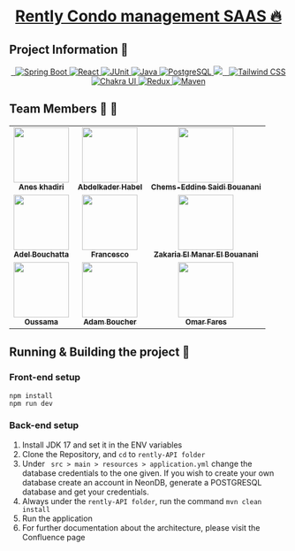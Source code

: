 <p align="center">
  <a href="https://github.com/Zakaria0907/Rently">
    <h1 align="center">Rently Condo management SAAS  🔥</h1>
  </a>
</p>


## Project Information 🚀


<p align="center">
  <a aria-label="Cypress" href="https://www.cypress.io/">
    <img alt="" src="https://img.shields.io/badge/Cypress-17202C?style=for-the-badge&logo=cypress&logoColor=white">
  </a>
    <a aria-label="VSCode" href="https://code.visualstudio.com/">
    <img alt="" src="https://img.shields.io/badge/Visual_Studio_Code-0078D4?style=for-the-badge&logo=visual%20studio%20code&logoColor=white">
  </a>
    </a>
<a aria-label="Spring Boot" href="https://spring.io/projects/spring-boot">
    <img alt="Spring Boot" src="https://img.shields.io/badge/Spring_Boot-6DB33F?style=for-the-badge&logo=spring&logoColor=white">
</a>
<a aria-label="React" href="https://reactjs.org/">
    <img alt="React" src="https://img.shields.io/badge/React-61DAFB?style=for-the-badge&logo=react&logoColor=white">
</a>
<a aria-label="JUnit" href="https://junit.org/junit5/">
    <img alt="JUnit" src="https://img.shields.io/badge/JUnit-25A162?style=for-the-badge&logo=junit5&logoColor=white">
</a>
<a aria-label="Java" href="https://www.oracle.com/java/">
    <img alt="Java" src="https://img.shields.io/badge/Java-007396?style=for-the-badge&logo=java&logoColor=white">
</a>
<a aria-label="PostgreSQL" href="https://www.postgresql.org/">
    <img alt="PostgreSQL" src="https://img.shields.io/badge/PostgreSQL-336791?style=for-the-badge&logo=postgresql&logoColor=white">
</a>

 <a aria-label="Github Actions" href="">
    <img src="https://img.shields.io/badge/GitHub_Actions-2088FF?style=for-the-badge&logo=github-actions&logoColor=white">
  </a>
  <a aria-label="Typescript" href="https://www.typescriptlang.org/">
    <img alt="" src="https://img.shields.io/badge/TypeScript-007ACC?style=for-the-badge&logo=typescript&logoColor=white">
  </a>
      <a aria-label="eslint" href="https://eslint.org/">
    <img alt="" src="https://img.shields.io/badge/eslint-3A33D1?style=for-the-badge&logo=eslint&logoColor=white">
  </a>
<a aria-label="Tailwind CSS" href="https://tailwindcss.com/">
    <img alt="Tailwind CSS" src="https://img.shields.io/badge/Tailwind_CSS-38B2AC?style=for-the-badge&logo=tailwind-css&logoColor=white">
</a>
<a aria-label="Chakra UI" href="https://chakra-ui.com/">
    <img alt="Chakra UI" src="https://img.shields.io/badge/Chakra_UI-319795?style=for-the-badge&logo=chakra-ui&logoColor=white">
</a>
<a aria-label="Redux" href="https://redux.js.org/">
    <img alt="Redux" src="https://img.shields.io/badge/Redux-764ABC?style=for-the-badge&logo=redux&logoColor=white">
</a>
<a aria-label="Maven" href="https://maven.apache.org/">
    <img alt="Maven" src="https://img.shields.io/badge/Maven-C71A36?style=for-the-badge&logo=apache-maven&logoColor=white">
</a>

</p>

## Team Members 💪 🎉

<table>
  <tr>
    <td align="center"><a href="https://www.linkedin.com/in/anes-khadiri/"><img src="https://media.licdn.com/dms/image/D4E03AQHOLXNtmL9nLg/profile-displayphoto-shrink_400_400/0/1703918311009?e=1712188800&v=beta&t=acuZQrGVo3bPOVP3vF7dtEm266Ls-3F9pUV4jBx-_2U" width="100px;" alt=""/><br /><sub><b>Anes khadiri</b></sub></a></td>
    <td align="center"><a href="https://www.linkedin.com/in/abdelhabel/"><img src="https://www.sunsetlearning.com/wp-content/uploads/2019/09/User-Icon-Grey-300x300.png" width="100px;" alt=""/><br /><sub><b>Abdelkader Habel</b></sub></a></td>
    <td align="center"><a href="https://www.linkedin.com/in/chems-eddine-saidi/"><img src="https://media.licdn.com/dms/image/C4E03AQFeTbz1p9ugDA/profile-displayphoto-shrink_400_400/0/1642203726998?e=1712188800&v=beta&t=C3kpz6QxEVh9VNsR5vHF99uuJXWxMKpfJV4bQ3zhPFE" width="100px;" alt=""/><br /><sub><b>Chems-Eddine Saidi
Bouanani
 </b></sub></a></td>
  </tr>


  <!--SECOND ROW -->
 <tr>
    <td align="center"><a href="https://www.linkedin.com/in/anes-khadiri/"><img src="https://media.licdn.com/dms/image/D4D03AQHt1ydKDiFf1Q/profile-displayphoto-shrink_800_800/0/1697311544490?e=1712188800&v=beta&t=IKSOJvincAhhjGxpIQGIFg1rK8OY5I3dH4TItyh74DI" width="100px;" alt=""/><br /><sub><b>Adel Bouchatta</b></sub></a></td>
    <td align="center"><a href="https://linkedin.com/in/adel-bouchatta"><img src="https://www.sunsetlearning.com/wp-content/uploads/2019/09/User-Icon-Grey-300x300.png" width="100px;" alt=""/><br /><sub><b>Francesco</b></sub></a></td>
    <td align="center"><a href="https://www.linkedin.com/in/zakaria-el-manar-el-bouanani/"><img src="https://media.licdn.com/dms/image/D4E03AQH50XC7pvakpA/profile-displayphoto-shrink_400_400/0/1704930561109?e=1712188800&v=beta&t=jTeIkeLVx-b7plNdEJ2haifG07k7G6k9jJCq1qOto0c" width="100px;" alt=""/><br /><sub><b>Zakaria El Manar El
Bouanani
 </b></sub></a></td>
  </tr>

  <!-- THIRD ROW -->
   <tr>
    <td align="center"><a href="https://www.linkedin.com/in/anes-khadiri/"><img src="https://www.sunsetlearning.com/wp-content/uploads/2019/09/User-Icon-Grey-300x300.png" width="100px;" alt=""/><br /><sub><b>Oussama</b></sub></a></td>
     <td align="center"><a href="https://www.linkedin.com/in/anes-khadiri/"><img src="https://www.sunsetlearning.com/wp-content/uploads/2019/09/User-Icon-Grey-300x300.png" width="100px;" alt=""/><br /><sub><b>Adam Boucher</b></sub></a></td>
     <td align="center"><a href="https://www.linkedin.com/in/omar-fares02/"><img src="https://media.licdn.com/dms/image/D5603AQHepChpLu59cw/profile-displayphoto-shrink_400_400/0/1697227903728?e=1712188800&v=beta&t=8jSPZEZPdvomqKeA_euYpRYhcAWZabdTjh1LU7GyxTg" width="100px;" alt=""/><br /><sub><b>Omar Fares</b></sub></a></td>
  </tr>
   

</table>


## Running & Building the project 🔨
### Front-end setup
```
npm install
npm run dev
```
### Back-end setup

1. Install JDK 17 and set it in the ENV variables
2. Clone the Repository, and ```cd``` to ```rently-API folder```
3. Under ``` src > main > resources > application.yml``` change the database credentials to the one given. If you wish to create your own database create an account in NeonDB, generate a POSTGRESQL database and get your credentials.
4. Always under the ```rently-API folder```, run the command ```mvn clean install```
5. Run the application
6. For further documentation about the architecture, please visit the Confluence page
